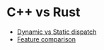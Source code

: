 # C++ vs Rust

- [Dynamic vs Static dispatch](dynamic_vs_static_dispatch/README.md)
- [Feature comparison](feature_comparison/README.md)
